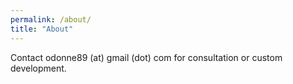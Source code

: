 ```yaml
---
permalink: /about/
title: "About"
---
```


Contact odonne89 (at) gmail (dot) com for consultation or custom development.
